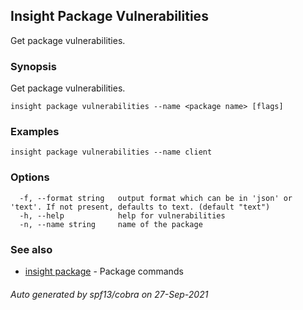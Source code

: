 ## Insight Package Vulnerabilities

Get package vulnerabilities.

### Synopsis

Get package vulnerabilities.

```
insight package vulnerabilities --name <package name> [flags]
```

### Examples

```
insight package vulnerabilities --name client
```

### Options

```
  -f, --format string   output format which can be in 'json' or 'text'. If not present, defaults to text. (default "text")
  -h, --help            help for vulnerabilities
  -n, --name string     name of the package
```

### See also

* [insight package](insight_package.md)	 - Package commands

###### Auto generated by spf13/cobra on 27-Sep-2021
